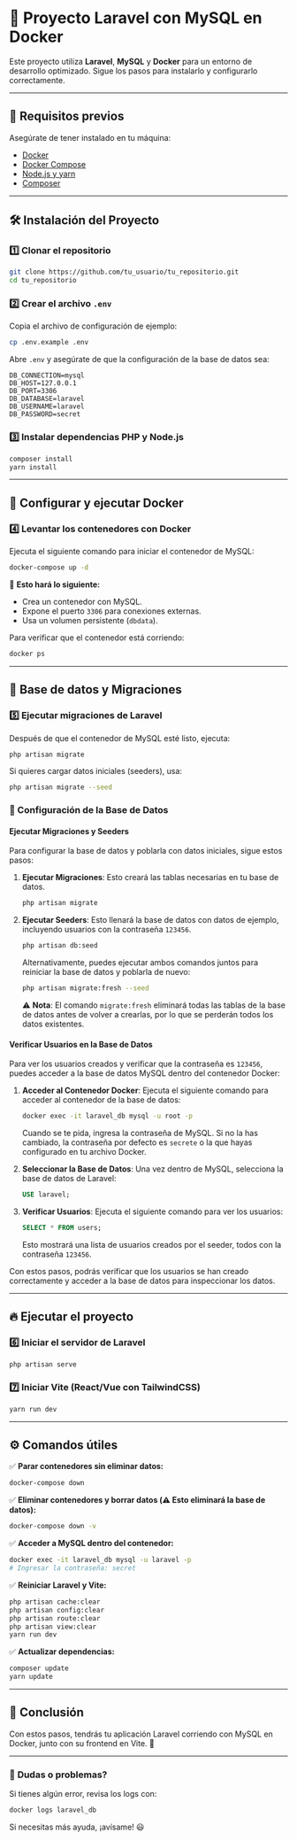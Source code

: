# 🚀 Proyecto Laravel con MySQL en Docker

Este proyecto utiliza **Laravel**, **MySQL** y **Docker** para un entorno de desarrollo optimizado. Sigue los pasos para instalarlo y configurarlo correctamente.

---

## 📌 Requisitos previos

Asegúrate de tener instalado en tu máquina:
- [Docker](https://www.docker.com/get-started)
- [Docker Compose](https://docs.docker.com/compose/install/)
- [Node.js y yarn](https://nodejs.org/)
- [Composer](https://getcomposer.org/)

---

## 🛠 Instalación del Proyecto

### 1️⃣ Clonar el repositorio
```sh
git clone https://github.com/tu_usuario/tu_repositorio.git
cd tu_repositorio
```

### 2️⃣ Crear el archivo `.env`
Copia el archivo de configuración de ejemplo:
```sh
cp .env.example .env
```
Abre `.env` y asegúrate de que la configuración de la base de datos sea:
```env
DB_CONNECTION=mysql
DB_HOST=127.0.0.1
DB_PORT=3306
DB_DATABASE=laravel
DB_USERNAME=laravel
DB_PASSWORD=secret
```

### 3️⃣ Instalar dependencias PHP y Node.js
```sh
composer install
yarn install
```

---

## 🐳 **Configurar y ejecutar Docker**

### 4️⃣ Levantar los contenedores con Docker
Ejecuta el siguiente comando para iniciar el contenedor de MySQL:
```sh
docker-compose up -d
```
📌 **Esto hará lo siguiente:**
- Crea un contenedor con MySQL.
- Expone el puerto `3306` para conexiones externas.
- Usa un volumen persistente (`dbdata`).

Para verificar que el contenedor está corriendo:
```sh
docker ps
```

---

## 📂 **Base de datos y Migraciones**

### 5️⃣ Ejecutar migraciones de Laravel
Después de que el contenedor de MySQL esté listo, ejecuta:
```sh
php artisan migrate
```
Si quieres cargar datos iniciales (seeders), usa:
```sh
php artisan migrate --seed
```

### 🚀 Configuración de la Base de Datos

#### Ejecutar Migraciones y Seeders

Para configurar la base de datos y poblarla con datos iniciales, sigue estos pasos:

1. **Ejecutar Migraciones**: Esto creará las tablas necesarias en tu base de datos.
   
   ```sh
   php artisan migrate
   ```

2. **Ejecutar Seeders**: Esto llenará la base de datos con datos de ejemplo, incluyendo usuarios con la contraseña `123456`.

   ```sh
   php artisan db:seed
   ```

   Alternativamente, puedes ejecutar ambos comandos juntos para reiniciar la base de datos y poblarla de nuevo:

   ```sh
   php artisan migrate:fresh --seed
   ```

   ⚠️ **Nota**: El comando `migrate:fresh` eliminará todas las tablas de la base de datos antes de volver a crearlas, por lo que se perderán todos los datos existentes.

#### Verificar Usuarios en la Base de Datos

Para ver los usuarios creados y verificar que la contraseña es `123456`, puedes acceder a la base de datos MySQL dentro del contenedor Docker:

1. **Acceder al Contenedor Docker**: Ejecuta el siguiente comando para acceder al contenedor de la base de datos:

   ```sh
   docker exec -it laravel_db mysql -u root -p
   ```

   Cuando se te pida, ingresa la contraseña de MySQL. Si no la has cambiado, la contraseña por defecto es `secrete` o la que hayas configurado en tu archivo Docker.

2. **Seleccionar la Base de Datos**: Una vez dentro de MySQL, selecciona la base de datos de Laravel:

   ```sql
   USE laravel;
   ```

3. **Verificar Usuarios**: Ejecuta el siguiente comando para ver los usuarios:

   ```sql
   SELECT * FROM users;
   ```

   Esto mostrará una lista de usuarios creados por el seeder, todos con la contraseña `123456`.

Con estos pasos, podrás verificar que los usuarios se han creado correctamente y acceder a la base de datos para inspeccionar los datos.

---

## 🔥 **Ejecutar el proyecto**

### 6️⃣ Iniciar el servidor de Laravel
```sh
php artisan serve
```

### 7️⃣ Iniciar Vite (React/Vue con TailwindCSS)
```sh
yarn run dev
```

---

## ⚙️ **Comandos útiles**

✅ **Parar contenedores sin eliminar datos:**
```sh
docker-compose down
```

✅ **Eliminar contenedores y borrar datos (⚠️ Esto eliminará la base de datos):**
```sh
docker-compose down -v
```

✅ **Acceder a MySQL dentro del contenedor:**
```sh
docker exec -it laravel_db mysql -u laravel -p
# Ingresar la contraseña: secret
```

✅ **Reiniciar Laravel y Vite:**
```sh
php artisan cache:clear
php artisan config:clear
php artisan route:clear
php artisan view:clear
yarn run dev
```

✅ **Actualizar dependencias:**
```sh
composer update
yarn update
```

---

## 🎯 **Conclusión**
Con estos pasos, tendrás tu aplicación Laravel corriendo con MySQL en Docker, junto con su frontend en Vite. 🚀

---

### 📢 **Dudas o problemas?**
Si tienes algún error, revisa los logs con:
```sh
docker logs laravel_db
```
Si necesitas más ayuda, ¡avísame! 😃

